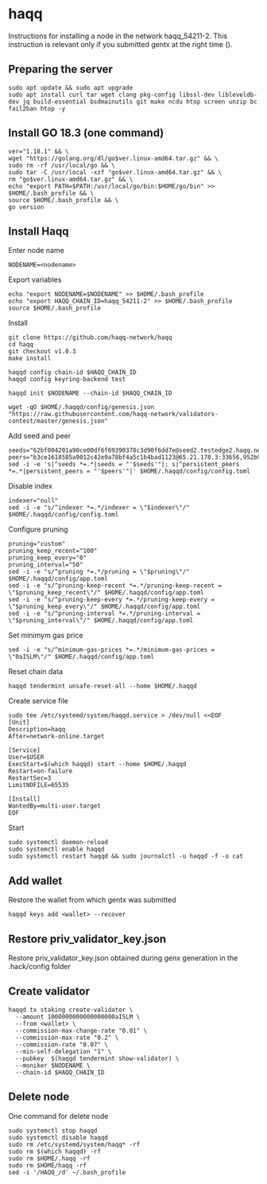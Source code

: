# haqq
Instructions for installing a node in the network haqq_54211-2. This instruction is relevant only if you submitted gentx at the right time ().

## Preparing the server

    sudo apt update && sudo apt upgrade
    sudo apt install curl tar wget clang pkg-config libssl-dev libleveldb-dev jq build-essential bsdmainutils git make ncdu htop screen unzip bc fail2ban htop -y

## Install GO 18.3 (one command) 
```
ver="1.18.1" && \
wget "https://golang.org/dl/go$ver.linux-amd64.tar.gz" && \
sudo rm -rf /usr/local/go && \
sudo tar -C /usr/local -xzf "go$ver.linux-amd64.tar.gz" && \
rm "go$ver.linux-amd64.tar.gz" && \
echo "export PATH=$PATH:/usr/local/go/bin:$HOME/go/bin" >> $HOME/.bash_profile && \
source $HOME/.bash_profile && \
go version
```

## Install Haqq
Enter node name
```
NODENAME=<nodename>
```
Export variables
```
echo "export NODENAME=$NODENAME" >> $HOME/.bash_profile
echo "export HAQQ_CHAIN_ID=haqq_54211-2" >> $HOME/.bash_profile
source $HOME/.bash_profile
```
Install
```
git clone https://github.com/haqq-network/haqq
cd haqq
git checkout v1.0.3
make install

haqqd config chain-id $HAQQ_CHAIN_ID
haqqd config keyring-backend test

haqqd init $NODENAME --chain-id $HAQQ_CHAIN_ID

wget -qO $HOME/.haqqd/config/genesis.json "https://raw.githubusercontent.com/haqq-network/validators-contest/master/genesis.json"
```
Add seed and peer
```
seeds="62bf004201a90ce00df6f69390378c3d90f6dd7e@seed2.testedge2.haqq.network:26656,23a1176c9911eac442d6d1bf15f92eeabb3981d5@seed1.testedge2.haqq.network:26656"
peers="b3ce1618585a9012c42e9a78bf4a5c1b4bad1123@65.21.170.3:33656,952b9d918037bc8f6d52756c111d0a30a456b3fe@213.239.217.52:29656,85301989752fe0ca934854aecc6379c1ccddf937@65.109.49.111:26556,d648d598c34e0e58ec759aa399fe4534021e8401@109.205.180.81:29956,f2c77f2169b753f93078de2b6b86bfa1ec4a6282@141.95.124.150:20116,eaa6d38517bbc32bdc487e894b6be9477fb9298f@78.107.234.44:45656,37513faac5f48bd043a1be122096c1ea1c973854@65.108.52.192:36656,d2764c55607aa9e8d4cee6e763d3d14e73b83168@66.94.119.47:26656,fc4311f0109d5aed5fcb8656fb6eab29c15d1cf6@65.109.53.53:26656,297bf784ea674e05d36af48e3a951de966f9aa40@65.109.34.133:36656,bc8c24e9d231faf55d4c6c8992a8b187cdd5c214@65.109.17.86:32656"
sed -i -e 's|^seeds *=.*|seeds = "'$seeds'"|; s|^persistent_peers *=.*|persistent_peers = "'$peers'"|' $HOME/.haqqd/config/config.toml
```
Disable index
```
indexer="null"
sed -i -e "s/^indexer *=.*/indexer = \"$indexer\"/" $HOME/.haqqd/config/config.toml
```
Configure pruning
```
pruning="custom"
pruning_keep_recent="100"
pruning_keep_every="0"
pruning_interval="50"
sed -i -e "s/^pruning *=.*/pruning = \"$pruning\"/" $HOME/.haqqd/config/app.toml
sed -i -e "s/^pruning-keep-recent *=.*/pruning-keep-recent = \"$pruning_keep_recent\"/" $HOME/.haqqd/config/app.toml
sed -i -e "s/^pruning-keep-every *=.*/pruning-keep-every = \"$pruning_keep_every\"/" $HOME/.haqqd/config/app.toml
sed -i -e "s/^pruning-interval *=.*/pruning-interval = \"$pruning_interval\"/" $HOME/.haqqd/config/app.toml
```
Set minimym gas price
```
sed -i -e "s/^minimum-gas-prices *=.*/minimum-gas-prices = \"0aISLM\"/" $HOME/.haqqd/config/app.toml
```

Reset chain data
```
haqqd tendermint unsafe-reset-all --home $HOME/.haqqd
```
Create service file
```
sudo tee /etc/systemd/system/haqqd.service > /dev/null <<EOF
[Unit]
Description=haqq
After=network-online.target

[Service]
User=$USER
ExecStart=$(which haqqd) start --home $HOME/.haqqd
Restart=on-failure
RestartSec=3
LimitNOFILE=65535

[Install]
WantedBy=multi-user.target
EOF
```
Start
```
sudo systemctl daemon-reload
sudo systemctl enable haqqd
sudo systemctl restart haqqd && sudo journalctl -u haqqd -f -o cat
```

## Add wallet
Restore the wallet from which gentx was submitted
```
haqqd keys add <wallet> --recover
```
## Restore priv_validator_key.json
Restore priv_validator_key.json obtained during genx generation in the .hack/config folder

## Create validator
```
haqqd tx staking create-validator \
  --amount 1000000000000000000aISLM \
  --from <wallet> \
  --commission-max-change-rate "0.01" \
  --commission-max-rate "0.2" \
  --commission-rate "0.07" \
  --min-self-delegation "1" \
  --pubkey  $(haqqd tendermint show-validator) \
  --moniker $NODENAME \
  --chain-id $HAQQ_CHAIN_ID
```
## Delete node
One command for delete node
```
sudo systemctl stop haqqd
sudo systemctl disable haqqd
sudo rm /etc/systemd/system/haqq* -rf
sudo rm $(which haqqd) -rf
sudo rm $HOME/.haqq -rf
sudo rm $HOME/haqq -rf
sed -i '/HAQQ_/d' ~/.bash_profile
```
